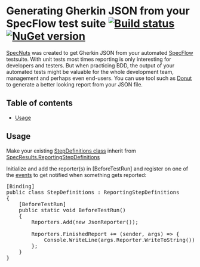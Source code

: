 # Generating Gherkin JSON from your SpecFlow test suite [![Build status](https://ci.appveyor.com/api/projects/status/rpklitg605nbty52/branch/master?svg=true)](https://ci.appveyor.com/project/williamsia/specnuts/branch/master) [![NuGet version](https://badge.fury.io/nu/SpecNuts.svg)](https://badge.fury.io/nu/SpecNuts)


[SpecNuts](https://www.nuget.org/packages/SpecNuts) was created to get Gherkin JSON from your automated [SpecFlow](http://www.specflow.org/) testsuite. With unit tests most times reporting is only interesting for developers and testers. But when practicing BDD, the output of your automated tests might be valuable for the whole development team, management and perhaps even end-users. You can use tool such as [Donut](https://github.com/MagenTys/donut) to generate a better looking report from your JSON file.

## Table of contents
  -  [Usage](#usage)

## Usage

Make your existing [StepDefinitions class](https://github.com/techtalk/SpecFlow/wiki/Step-Definitions) inherit from [SpecResults.ReportingStepDefinitions](https://github.com/specflowreporting/SpecResults/blob/master/SpecResults/ReportingStepDefinitions.cs)

Initialize and add the reporter(s) in [BeforeTestRun] and register on one of the [events](https://github.com/specflowreporting/SpecResults/blob/master/SpecResults/Reporters.Events.cs) to get notified when something gets reported:

<pre>
[Binding]
public class StepDefinitions : ReportingStepDefinitions
{
	[BeforeTestRun]
	public static void BeforeTestRun()
	{
		Reporters.Add(new JsonReporter());
		
		Reporters.FinishedReport += (sender, args) => {
			Console.WriteLine(args.Reporter.WriteToString());
		};
	}
}	
</pre>
